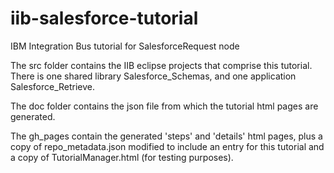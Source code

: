 # iib-salesforce-tutorial
IBM Integration Bus tutorial for SalesforceRequest node

The src folder contains the IIB eclipse projects that comprise this tutorial. There is one shared library Salesforce_Schemas, and one application Salesforce_Retrieve.

The doc folder contains the json file from which the tutorial html pages are generated.

The gh_pages contain the generated 'steps' and 'details' html pages, plus a copy of repo_metadata.json modified to include an entry for this tutorial and a copy of TutorialManager.html (for testing purposes). 
